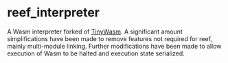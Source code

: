 # reef_interpreter

A Wasm interpreter forked of [TinyWasm](https://github.com/explodingcamera/tinywasm).
A significant amount simplifications have been made to remove features not required for reef, mainly multi-module linking.
Further modifications have been made to allow execution of Wasm to be halted and execution state serialized.
